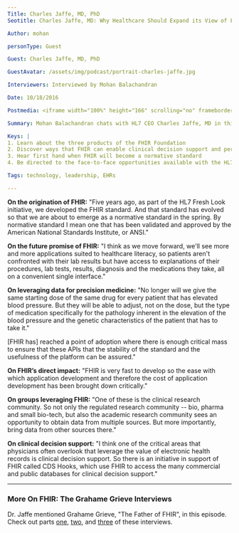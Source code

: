 ```yaml
---
Title: Charles Jaffe, MD, PhD
Seotitle: Charles Jaffe, MD: Why Healthcare Should Expand its View of FHIR

Author: mohan

personType: Guest

Guest: Charles Jaffe, MD, PhD

GuestAvatar: /assets/img/podcast/portrait-charles-jaffe.jpg

Interviewers: Interviewed by Mohan Balachandran

Date: 10/18/2016

Postmedia: <iframe width="100%" height="166" scrolling="no" frameborder="no" src="https://w.soundcloud.com/player/?url=https%3A//api.soundcloud.com/tracks/294158312&amp;color=1055ff&amp;auto_play=false&amp;hide_related=false&amp;show_comments=true&amp;show_user=true&amp;show_reposts=false"></iframe>

Summary: Mohan Balachandran chats with HL7 CEO Charles Jaffe, MD in this podcast presentation. From this segment, listeners will discover more about FHIR and learn why developers and hospital systems shouldn’t wait for a fully baked data exchange standard. Healthcare leaders often raise many questions around FHIR and Dr. Jaffe provides clarity around those questions. With standards as a critical component of healthcare innovation, this FHIR-based podcast is a must for those who can’t get enough understanding of FHIR. After the podcast, explore more about FHIR by using the [Catalyze mock FHIR API](https://fhir.catalyze.io/).

Keys: |
1. Learn about the three products of the FHIR Foundation
2. Discover ways that FHIR can enable clinical decision support and personalized medicine
3. Hear first hand when FHIR will become a normative standard
4. Be directed to the face-to-face opportunities available with the HL7 organization

Tags: technology, leadership, EHRs

---
```

**On the origination of FHIR:** "Five years ago, as part of the HL7 Fresh Look initiative, we developed the FHIR standard. And that standard has evolved so that we are about to emerge as a normative standard in the spring. By normative standard I mean one that has been validated and approved by the American National Standards Institute, or ANSI."

**On the future promise of FHIR:** "I think as we move forward, we'll see more and more applications suited to healthcare literacy, so patients aren't confronted with their lab results but have access to explanations of their procedures, lab tests, results, diagnosis and the medications they take, all on a convenient single interface."

**On leveraging data for precision medicine:** "No longer will we give the same starting dose of the same drug for every patient that has elevated blood pressure. But they will be able to adjust, not on the dose, but the type of medication specifically for the pathology inherent in the elevation of the blood pressure and the genetic characteristics of the patient that has to take it."

[FHIR has] reached a point of adoption where there is enough critical mass to ensure that these APIs that the stability of the standard and the usefulness of the platform can be assured."

**On FHIR’s direct impact:** "FHIR is very fast to develop so the ease with which application development and therefore the cost of application development has been brought down critically."

**On groups leveraging FHIR:** "One of these is the clinical research community. So not only the regulated research community -- bio, pharma and small bio-tech, but also the academic research community sees an opportunity to obtain data from multiple sources. But more importantly, bring data from other sources there."

**On clinical decision support:** "I think one of the critical areas that physicians often overlook that leverage the value of electronic health records is clinical decision support. So there is an initiative in support of FHIR called CDS Hooks, which use FHIR to access the many commercial and public databases for clinical decision support."

---

### More On FHIR: The Grahame Grieve Interviews

Dr. Jaffe mentioned Grahame Grieve, "The Father of FHIR", in this episode. Check out parts [one](https://catalyze.io/innovation/grahame-grieve-pt1), [two](https://catalyze.io/innovation/grahame-grieve-pt2), and [three](https://catalyze.io/innovation/grahame-grieve-pt3) of these interviews.
